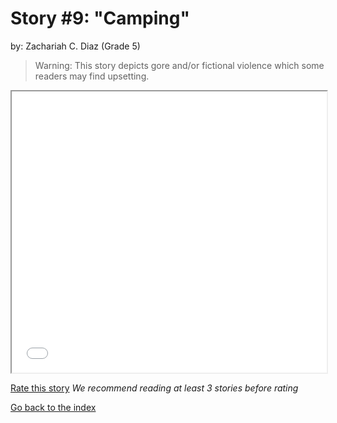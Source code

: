 # Story #9: "Camping"
by: Zachariah C. Diaz (Grade 5)

>Warning: This story depicts gore and/or fictional violence which some readers may find upsetting.

<iframe src="../stories/09_camping version 0.6.0.html" height="450px" width="100%"> </iframe>

[Rate this story](https://forms.gle/zbTTGuidhwvabMLT9) *We recommend reading at least 3 stories before rating*

[Go back to the index](../index.md)

